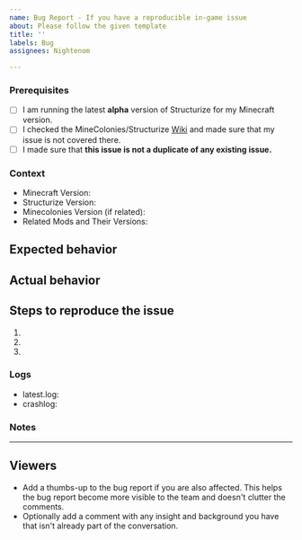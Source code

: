 ```yaml
---
name: Bug Report - If you have a reproducible in-game issue
about: Please follow the given template
title: ''
labels: Bug
assignees: Nightenom

---
```


<!-- PLEASE DO NOT DELETE TOPICS AS YOUR ISSUE WILL GET CLOSED -->
### Prerequisites <!-- replace "space" with "x" for ticking the boxes -->

- [ ] I am running the latest **alpha** version of Structurize for my Minecraft version.
- [ ] I checked the MineColonies/Structurize [Wiki](https://wiki.minecolonies.ldtteam.com/) and made sure that my issue is not covered there.
- [ ] I made sure that **this issue is not a duplicate of any existing issue.**

### Context <!-- Exact version, eg: 0.9.126-ALPHA or 0.9.2-RELEASE, please don't just give the Minecraft version you're playing.-->

- Minecraft Version:
- Structurize Version:
- Minecolonies Version (if related):
- Related Mods and Their Versions:

## Expected behavior
<!-- What would you expect to see if this feature was working as intended? -->

## Actual behavior
<!-- What actually happens when this feature is used in it's current state?
Try to give as much detail as possible here to help us properly understand the issue. -->

<!-- If you have any videos, images or logs relating to this issue, please post them here also. -->

## Steps to reproduce the issue

<!-- What should we do to make this issue show up in our own game?
     Try to give as much detail as possible here too so it's easier for us to reproduce this issue. -->

1. <!-- Do this -->
2. <!-- And then this -->
3. <!-- So that this happens -->

### Logs

<!-- Add your latest.log and crashlog (if you got one) to https://gist.github.com/ and put the link below. Those are often important in figuring out where issues are. -->

- latest.log: <!-- USE GIST DON'T DIRECT UPLOAD PLEASE -->
- crashlog: <!-- USE GIST DON'T DIRECT UPLOAD PLEASE -->

### Notes
<!-- Add any other context about the problem here. -->

---
## Viewers

* Add a thumbs-up to the bug report if you are also affected. This helps the bug report become more visible to the team and doesn't clutter the comments.
* Optionally add a comment with any insight and background you have that isn't already part of the conversation.
